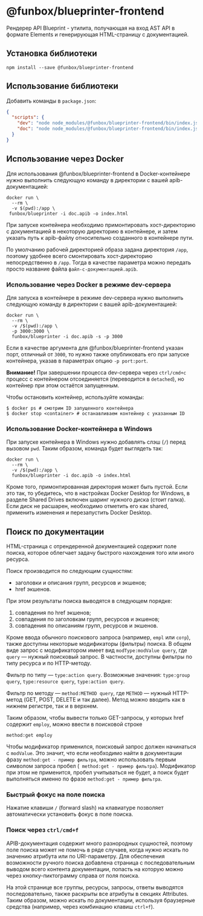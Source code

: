# @funbox/blueprinter-frontend

Рендерер API Blueprint - утилита, получающая на вход AST API в формате Elements и генерирующая HTML-страницу с документацией.

## Установка библиотеки

```
npm install --save @funbox/blueprinter-frontend
```

## Использование библиотеки

Добавить команды в `package.json`:

```json
{
  "scripts": {
    "dev": "node node_modules/@funbox/blueprinter-frontend/bin/index.js -i doc.apib -s -p 3000",
    "doc": "node node_modules/@funbox/blueprinter-frontend/bin/index.js -i doc.apib -o index.html"
  }
}
```

## Использование через Docker

Для использования @funbox/blueprinter-frontend в Docker-контейнере нужно выполнить следующую команду в директории с вашей apib-документацией:

```
docker run \
  --rm \
  -v $(pwd):/app \
 funbox/blueprinter -i doc.apib -o index.html
```

При запуске контейнера необходимо примонтировать хост-директорию с документацией в некоторую директорию в контейнере,
и затем указать путь к apib-файлу относительно созданного в контейнере пути.

По умолчанию рабочей директорией образа задана директория `/app`, поэтому удобнее всего смонтировать хост-директорию непосредственно
в `/app`. Тогда в качестве параметра можно передать просто название файла `файл-с-документацией.apib`.

### Использование через Docker в режиме dev-сервера

Для запуска в контейнере в режиме dev-сервера нужно выполнить следующую команду в директории с вашей apib-документацией:

```
docker run \
  --rm \
  -v /$(pwd):/app \
  -p 3000:3000 \
  funbox/blueprinter -i doc.apib -s -p 3000
```

Если в качестве аргумента для @funbox/blueprinter-frontend указан порт, отличный от `3000`, то нужно также опубликовать его при запуске контейнера,
указав в параметрах опцию `-p port:port`.

**Внимание!** При завершении процесса dev-сервера через `ctrl/cmd+c` процесс с контейнером отсоединяется (переводится в `detached`),
но контейнер при этом остаётся запущенным.

Чтобы остановить контейнер, используйте команды:
```
$ docker ps # смотрим ID запущенного контейнера
$ docker stop <container> # останавливаем контейнер с указанным ID
```

### Использование Docker-контейнера в Windows

При запуске контейнера в Windows нужно добавлять слэш (`/`) перед вызовом `pwd`. Таким образом, команда будет выглядеть так:

```
docker run \
  --rm \
  -v /$(pwd):/app \
  funbox/blueprinter -i doc.apib -o index.html
```

Кроме того, примонтированная директория может быть пустой. Если это так, то убедитесь, что в настройках Docker Desktop for Windows,
в разделе Shared Drives включен шаринг нужного диска (стоит галка).
Если диск не расшарен, необходимо отметить его как shared, применить изменения и перезапустить Docker Desktop.

## Поиск по документации

HTML-страница с отрендеренной документацией содержит поле поиска, которое облегчает задачу быстрого нахождения того или иного ресурса.

Поиск производится по следующим сущностям:
* заголовки и описания групп, ресурсов и экшенов;
* href экшенов.

При этом результаты поиска выводятся в следующем порядке:
1) совпадения по href экшенов;
2) совпадения по заголовкам групп, ресурсов и экшенов;
3) совпадения по описаниям групп, ресурсов и экшенов.

Кроме ввода обычного поискового запроса (например, `empl` или `сотр`), также доступны некоторые модификаторы (фильтры) поиска. В общем виде запрос с модификатором имеет вид `modType:modValue query`, где `query` — нужный поисковый запрос. В частности, доступны фильтры по типу ресурса и по HTTP-методу.

Фильтр по типу — `type:action query`. Возможные значения: `type:group query`, `type:resource query`, `type:action query`.

Фильтр по методу — `method:METHOD query`, где `METHOD` — нужный HTTP-метод (GET, POST, DELETE и так далее). Метод можно вводить как в нижнем регистре, так и в верхнем.

Таким образом, чтобы вывести только GET-запросы, у которых href содержит `employ`, можно ввести в поисковой строке
```
method:get employ
```

Чтобы модификатор применился, поисковый запрос должен начинаться с `modValue`. Это значит, что если необходимо найти в документации фразу `method:get - пример фильтра`,
можно использовать первым символом запроса пробел (` method:get - пример фильтра`). Модификатор при этом не применится, пробел учитываться не будет, а поиск будет выполняться
именно по фразе `method:get - пример фильтра`.

### Быстрый фокус на поле поиска

Нажатие клавиши `/` (forward slash) на клавиатуре позволяет автоматически установить фокус в поле поиска.

### Поиск через `ctrl/cmd+f`

APIB-документация содержит много разнородных сущностей, поэтому поле поиска может не помочь в ряде случаев, когда нужно искать по значению атрибута или по URI-параметру.
Для обеспечения возможности ручного поиска добавлена страница с последовательным выводом всего контента документации, попасть на которую можно через кнопку-пиктограмму справа
от поля поиска.

На этой странице все группы, ресурсы, запросы, ответы выводятся последовательно, также раскрыты все атрибуты в секциях Attributes. Таким образом, можно искать по документации,
используя браузерные средства (например, через комбинацию клавиш `ctrl+f`).
